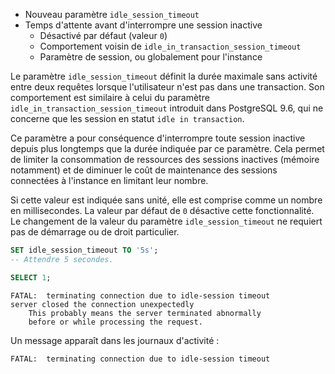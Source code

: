 <!--
Les commits sur ce sujet sont :

* https://commitfest.postgresql.org/31/2646/
* https://git.postgresql.org/gitweb/?p=postgresql.git;a=commit;h=9877374bef76ef03923f6aa8b955f2dbcbe6c2c7

Discussion

* https://gitlab.dalibo.info/formation/workshops/-/issues/101

-->

<div class="slide-content">

* Nouveau paramètre `idle_session_timeout`
* Temps d'attente avant d'interrompre une session inactive
  * Désactivé par défaut (valeur `0`)
  * Comportement voisin de `idle_in_transaction_session_timeout`
  * Paramètre de session, ou globalement pour l'instance

</div>

<div class="notes">

Le paramètre `idle_session_timeout` définit la durée maximale sans activité entre 
deux requêtes lorsque l'utilisateur n'est pas dans une transaction. Son
comportement est similaire à celui du paramètre `idle_in_transaction_session_timeout`
introduit dans PostgreSQL 9.6, qui ne concerne que les session en statut
`idle in transaction`.

Ce paramètre a pour conséquence d'interrompre toute session inactive depuis plus 
longtemps que la durée indiquée par ce paramètre. Cela permet de limiter la 
consommation de ressources des sessions inactives (mémoire
notamment) et de diminuer le coût de maintenance des sessions connectées à l'instance
en limitant leur nombre.

Si cette valeur est indiquée sans unité, elle est comprise comme un nombre en
millisecondes. La valeur par défaut de `0` désactive cette fonctionnalité. Le
changement de la valeur du paramètre `idle_session_timeout` ne requiert pas de
démarrage ou de droit particulier.

```sql
SET idle_session_timeout TO '5s';
-- Attendre 5 secondes.

SELECT 1;
```
```text
FATAL:  terminating connection due to idle-session timeout
server closed the connection unexpectedly
	This probably means the server terminated abnormally
	before or while processing the request.
```

Un message apparaît dans les journaux d'activité :

```text
FATAL:  terminating connection due to idle-session timeout
```
</div>
